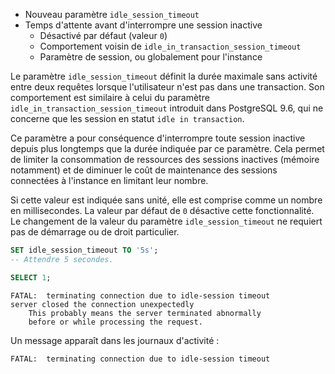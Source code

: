 <!--
Les commits sur ce sujet sont :

* https://commitfest.postgresql.org/31/2646/
* https://git.postgresql.org/gitweb/?p=postgresql.git;a=commit;h=9877374bef76ef03923f6aa8b955f2dbcbe6c2c7

Discussion

* https://gitlab.dalibo.info/formation/workshops/-/issues/101

-->

<div class="slide-content">

* Nouveau paramètre `idle_session_timeout`
* Temps d'attente avant d'interrompre une session inactive
  * Désactivé par défaut (valeur `0`)
  * Comportement voisin de `idle_in_transaction_session_timeout`
  * Paramètre de session, ou globalement pour l'instance

</div>

<div class="notes">

Le paramètre `idle_session_timeout` définit la durée maximale sans activité entre 
deux requêtes lorsque l'utilisateur n'est pas dans une transaction. Son
comportement est similaire à celui du paramètre `idle_in_transaction_session_timeout`
introduit dans PostgreSQL 9.6, qui ne concerne que les session en statut
`idle in transaction`.

Ce paramètre a pour conséquence d'interrompre toute session inactive depuis plus 
longtemps que la durée indiquée par ce paramètre. Cela permet de limiter la 
consommation de ressources des sessions inactives (mémoire
notamment) et de diminuer le coût de maintenance des sessions connectées à l'instance
en limitant leur nombre.

Si cette valeur est indiquée sans unité, elle est comprise comme un nombre en
millisecondes. La valeur par défaut de `0` désactive cette fonctionnalité. Le
changement de la valeur du paramètre `idle_session_timeout` ne requiert pas de
démarrage ou de droit particulier.

```sql
SET idle_session_timeout TO '5s';
-- Attendre 5 secondes.

SELECT 1;
```
```text
FATAL:  terminating connection due to idle-session timeout
server closed the connection unexpectedly
	This probably means the server terminated abnormally
	before or while processing the request.
```

Un message apparaît dans les journaux d'activité :

```text
FATAL:  terminating connection due to idle-session timeout
```
</div>
